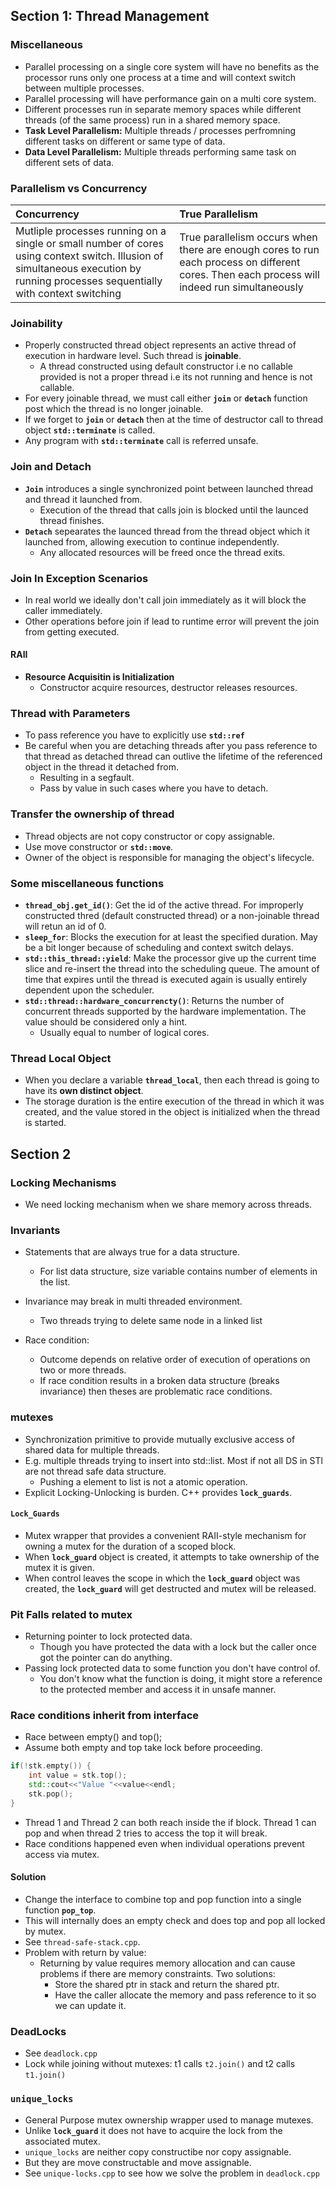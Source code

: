 ## Section 1: Thread Management

### Miscellaneous

- Parallel processing on a single core system will have no benefits as the processor runs only one process at a time and will context switch between multiple processes.
- Parallel processing will have performance gain on a multi core system.
- Different processes run in separate memory spaces while different threads (of the same process) run in a shared memory space.
- **Task Level Parallelism:** Multiple threads / processes perfromning different tasks on different or same type of data.
- **Data Level Parallelism:** Multiple threads performing same task on different sets of data.

### Parallelism vs Concurrency

| Concurrency | True Parallelism |
|:------------|:-----------|
| Mutliple processes running on a single or small number of cores using context switch. Illusion of simultaneous execution by running processes sequentially with context switching | True parallelism occurs when there are enough cores to run each process on different cores. Then each process will indeed run simultaneously |

### Joinability

- Properly constructed thread object represents an active thread of execution in hardware level. Such thread is **joinable**.
    - A thread constructed using default constructor i.e no callable provided is not a proper thread i.e its not running and hence is not callable.
- For every joinable thread, we must call either **`join`** or **`detach`** function post which the thread is no longer joinable. 
- If we forget to **`join`** or **`detach`** then at the time of destructor call to thread object **`std::terminate`** is called.
- Any program with **`std::terminate`** call is referred unsafe.

### Join and Detach

- **`Join`** introduces a single synchronized point between launched thread and thread it launched from.
    - Execution of the thread that calls join is blocked until the launced thread finishes.
- **`Detach`** sepearates the launced thread from the thread object which it launched from, allowing execution to continue independently.
    - Any allocated resources will be freed once the thread exits.

### Join In Exception Scenarios

- In real world we ideally don't call join immediately as it will block the caller immediately.
- Other operations before join if lead to runtime error will prevent the join from getting executed.

#### RAII

- **Resource Acquisitin is Initialization**
    - Constructor acquire resources, destructor releases resources.

### Thread with Parameters

- To pass reference you have to explicitly use **`std::ref`**
- Be careful when you are detaching threads after you pass reference to that thread as detached thread can outlive the lifetime of the referenced object in the thread it detached from.
    - Resulting in a segfault.
    - Pass by value in such cases where you have to detach.

### Transfer the ownership of thread

- Thread objects are not copy constructor or copy assignable.
- Use move constructor or **`std::move`**.
- Owner of the object is responsible for managing the object's lifecycle.

### Some miscellaneous functions

- **`thread_obj.get_id()`**: Get the id of the active thread. For improperly constructed thred (default constructed thread) or a non-joinable thread will retun an id of 0.
- **`sleep_for`**: Blocks the execution for at least the specified duration. May be a bit longer because of scheduling and context switch delays.
- **`std::this_thread::yield`**: Make the processor give up the current time slice and re-insert the thread into the scheduling queue. The amount of time that expires until the thread is executed again is usually entirely dependent upon the scheduler.
- **`std::thread::hardware_concurrencty()`**: Returns the number of concurrent threads supported by the hardware implementation. The value should be considered only a hint.
    - Usually equal to number of logical cores.

### Thread Local Object

- When you declare a variable **`thread_local`**, then each thread is going to have its **own distinct object**.
- The storage duration is the entire execution of the thread in which it was created, and the value stored in the object is initialized when the thread is started.

## Section 2

### Locking Mechanisms

- We need locking mechanism when we share memory across threads.

### Invariants

- Statements that are always true for a data structure.
    - For list data structure, size variable contains number of elements in the list.

- Invariance may break in multi threaded environment.
    - Two threads trying to delete same node in a linked list

- Race condition:
    - Outcome depends on relative order of execution of operations on two or more threads.
    - If race condition results in a broken data structure (breaks invariance) then theses are problematic race conditions.

### mutexes

- Synchronization primitive to provide mutually exclusive access of shared data for multiple threads.
- E.g. multiple threads trying to insert into std::list. Most if not all DS in STl are not thread safe data structure.
    - Pushing a element to list is not a atomic operation.
- Explicit Locking-Unlocking is burden. C++ provides **`lock_guards`**.

#### `Lock_Guards`

- Mutex wrapper that provides a convenient RAII-style mechanism for owning a mutex for the duration of a scoped block.
- When **`lock_guard`** object is created, it attempts to take ownership of the mutex it is given.
- When control leaves the scope in which the **`lock_guard`** object was created, the **`lock_guard`** will get destructed and mutex will be released.

### Pit Falls related to mutex

- Returning pointer to lock protected data.
    - Though you have protected the data with a lock but the caller once got the pointer can do anything.
- Passing lock protected data to some function you don't have control of. 
    - You don't know what the function is doing, it might store a reference to the protected member and access it in unsafe manner.

### Race conditions inherit from interface

- Race between empty() and top();
- Assume both empty and top take lock before proceeding.

```cpp
if(!stk.empty()) {
    int value = stk.top();
    std::cout<<"Value "<<value<<endl;
    stk.pop();
}
```

- Thread 1 and Thread 2 can both reach inside the if block. Thread 1 can pop and when thread 2 tries to access the top it will break.
- Race conditions happened even when individual operations prevent access via mutex. 

#### Solution

- Change the interface to combine top and pop function into a single function **`pop_top`**.
- This will internally does an empty check and does top and pop all locked by mutex.
- See `thread-safe-stack.cpp`.
- Problem with return by value:
    - Returning by value requires memory allocation and can cause problems if there are memory constraints. Two solutions:
        - Store the shared ptr in stack and return the shared ptr.
        - Have the caller allocate the memory and pass reference to it so we can update it.

### DeadLocks

- See `deadlock.cpp`
- Lock while joining without mutexes: t1 calls `t2.join()` and t2 calls `t1.join()`

### **`unique_locks`**

- General Purpose mutex ownership wrapper used to manage mutexes.
- Unlike **`lock_guard`** it does not have to acquire the lock from the associated mutex.
- `unique_locks` are neither copy constructibe nor copy assignable.
- But they are move constructable and move assignable.
- See `unique-locks.cpp` to see how we solve the problem in `deadlock.cpp`